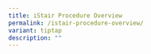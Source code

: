 ```yaml
---
title: iStair Procedure Overview
permalink: /istair-procedure-overview/
variant: tiptap
description: ""
---
```

<p></p>